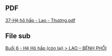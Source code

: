 ## PDF  
[37-Hệ hô hấp - Lao - Thương.pdf](file:///D:/OneDrive%20-%20UMP/TOT%20NGHIEP/200%20PDF_GUI%20SINH%20VIEN_thienqc/37-H%E1%BB%87%20h%C3%B4%20h%E1%BA%A5p%20-%20Lao%20-%20Th%C6%B0%C6%A1ng.pdf)  
## File sub  
[Buổi 6 - Hệ Hô hấp (còn lại) > LAO – BỆNH PHỔI](../../Bu%E1%BB%95i%206%20-%20H%E1%BB%87%20H%C3%B4%20h%E1%BA%A5p%20(c%C3%B2n%20l%E1%BA%A1i).md#LAO%20–%20BỆNH%20PHỔI)